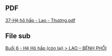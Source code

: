 ## PDF  
[37-Hệ hô hấp - Lao - Thương.pdf](file:///D:/OneDrive%20-%20UMP/TOT%20NGHIEP/200%20PDF_GUI%20SINH%20VIEN_thienqc/37-H%E1%BB%87%20h%C3%B4%20h%E1%BA%A5p%20-%20Lao%20-%20Th%C6%B0%C6%A1ng.pdf)  
## File sub  
[Buổi 6 - Hệ Hô hấp (còn lại) > LAO – BỆNH PHỔI](../../Bu%E1%BB%95i%206%20-%20H%E1%BB%87%20H%C3%B4%20h%E1%BA%A5p%20(c%C3%B2n%20l%E1%BA%A1i).md#LAO%20–%20BỆNH%20PHỔI)